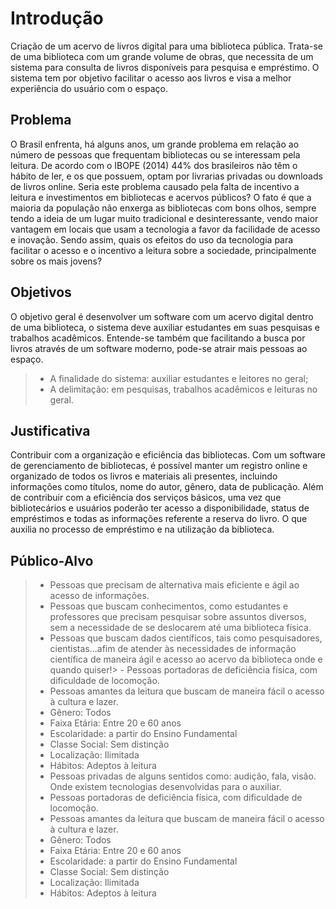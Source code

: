 # Introdução

Criação de um acervo de livros digital para uma biblioteca pública. Trata-se de uma biblioteca com um grande volume de obras, que necessita de um sistema para consulta de livros disponíveis para pesquisa e empréstimo. O sistema tem por objetivo facilitar o acesso aos livros e visa a melhor experiência do usuário com o espaço.

## Problema
O Brasil enfrenta, há alguns anos, um grande problema em relação ao número de pessoas que frequentam bibliotecas ou se interessam pela leitura. De acordo com o IBOPE (2014) 44% dos brasileiros não têm o hábito de ler, e os que possuem, optam por livrarias privadas ou downloads de livros online. Seria este problema causado pela falta de incentivo a leitura e investimentos em bibliotecas e acervos públicos? O fato é que a maioria da população não enxerga as bibliotecas com bons olhos, sempre tendo a ideia de um lugar muito tradicional e desinteressante, vendo maior vantagem em locais que usam a tecnologia a favor da facilidade de acesso e inovação. Sendo assim, quais os efeitos do uso da tecnologia para facilitar o acesso e o incentivo a leitura sobre a sociedade, principalmente sobre os mais jovens?

## Objetivos

O objetivo geral é desenvolver um software com um acervo digital dentro de uma biblioteca, o sistema deve auxiliar estudantes em suas pesquisas e trabalhos acadêmicos. Entende-se também que facilitando a busca por livros através de um software moderno, pode-se atrair mais pessoas ao espaço.

> - A finalidade do sistema: auxiliar estudantes e leitores no geral;
> - A delimitação: em pesquisas, trabalhos acadêmicos e leituras no geral.


## Justificativa

Contribuir com a organização e eficiência das bibliotecas. Com um software de gerenciamento de bibliotecas, é possível manter um registro online e organizado de todos os livros e materiais ali presentes, incluindo informações como títulos, nome do autor, gênero, data de publicação. Além de contribuir com a eficiência dos serviços básicos, uma vez que bibliotecários e usuários poderão ter acesso a disponibilidade, status de empréstimos e todas as informações referente a reserva do livro. O que auxilia no processo de empréstimo e na utilização da biblioteca.

## Público-Alvo

> - Pessoas que precisam de alternativa mais eficiente e ágil ao acesso de informações.
>  - Pessoas que buscam conhecimentos, como estudantes e professores que precisam pesquisar sobre assuntos diversos, sem a necessidade de se deslocarem até uma biblioteca física.
>  - Pessoas que buscam dados científicos, tais como pesquisadores, cientistas...afim de atender às necessidades de informação científica de maneira ágil e acesso ao acervo da biblioteca onde e quando quiser!> - Pessoas portadoras de deficiência física, com dificuldade de locomoção.
>   - Pessoas amantes da leitura que buscam de maneira fácil o acesso à cultura e lazer.
>   - Gênero: Todos
>    - Faixa Etária: Entre 20 e 60 anos
>    - Escolaridade: a partir do Ensino Fundamental
>    - Classe Social: Sem distinção
>    - Localização: Ilimitada
>    - Hábitos: Adeptos à leitura
>  - Pessoas privadas de alguns sentidos como: audição, fala, visão. Onde existem tecnologias desenvolvidas para o auxiliar.
> - Pessoas portadoras de deficiência física, com dificuldade de locomoção.
>  - Pessoas amantes da leitura que buscam de maneira fácil o acesso à cultura e lazer.
>  - Gênero: Todos
>   - Faixa Etária: Entre 20 e 60 anos
>   - Escolaridade: a partir do Ensino Fundamental
>   - Classe Social: Sem distinção
>   - Localização: Ilimitada
>   - Hábitos: Adeptos à leitura
